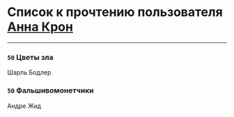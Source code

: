 # Список к прочтению пользователя [Анна Крон](http://vk.com/id239699789)
---

### `50` Цветы зла
Шарль Бодлер

### `50` Фальшивомонетчики
Андре Жид

